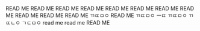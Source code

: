 READ ME
READ ME
READ ME
READ ME
READ ME
READ ME
READ ME
READ ME
READ ME
READ ME
READ ME
ㄲㄸㅁㅇ 
READ ME
ㄲㄸㅁㅇ ㅡㄸ
ㄲㄸㅁㅇ
ㄲㄸㄴㅇ
ㄱㄷㅁㅇ
read me
read me
READ ME
